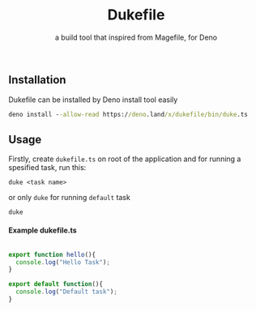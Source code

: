 <h1 align="center" > 
  Dukefile
</h1>
</div>
<div align="center" >
   a build tool that inspired from Magefile, for Deno 
</div>
<br>
<br>

## Installation

Dukefile can be installed by Deno install tool easily

```cmd
deno install --allow-read https://deno.land/x/dukefile/bin/duke.ts
```

## Usage

Firstly, create `dukefile.ts` on root of the application and for running a spesified task, run this: 

    duke <task name>

or  only `duke` for running `default` task

    duke

#### Example dukefile.ts

```javascript

export function hello(){
  console.log("Hello Task");
}

export default function(){
  console.log("Default task");
}

```
